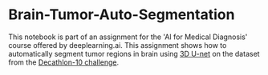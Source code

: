 # Brain-Tumor-Auto-Segmentation

This notebook is part of an assignment for the 'AI for Medical Diagnosis' course offered by deeplearning.ai. 
This assignment shows how to automatically segment tumor regions in brain using [3D U-net](https://arxiv.org/abs/1606.06650) on the dataset from the [Decathlon-10 challenge](https://decathlon-10.grand-challenge.org/).
